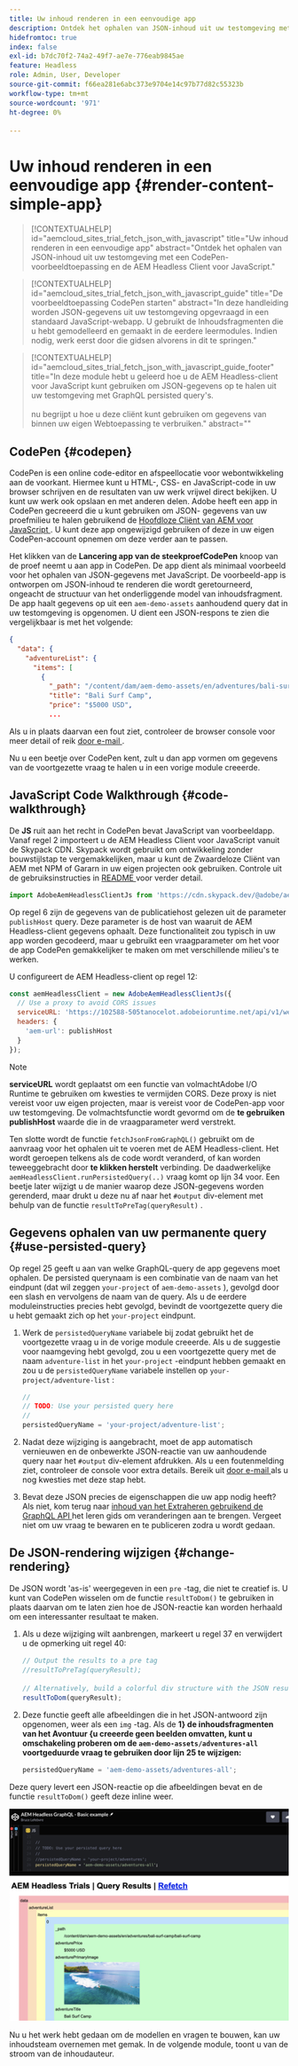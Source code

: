 ```yaml
---
title: Uw inhoud renderen in een eenvoudige app
description: Ontdek het ophalen van JSON-inhoud uit uw testomgeving met een CodePen-voorbeeldtoepassing en de AEM Headless Client voor JavaScript.
hidefromtoc: true
index: false
exl-id: b7dc70f2-74a2-49f7-ae7e-776eab9845ae
feature: Headless
role: Admin, User, Developer
source-git-commit: f66ea281e6abc373e9704e14c97b77d82c55323b
workflow-type: tm+mt
source-wordcount: '971'
ht-degree: 0%

---
```



# Uw inhoud renderen in een eenvoudige app {#render-content-simple-app}

>[!CONTEXTUALHELP]
>id="aemcloud_sites_trial_fetch_json_with_javascript"
>title="Uw inhoud renderen in een eenvoudige app"
>abstract="Ontdek het ophalen van JSON-inhoud uit uw testomgeving met een CodePen-voorbeeldtoepassing en de AEM Headless Client voor JavaScript."

>[!CONTEXTUALHELP]
>id="aemcloud_sites_trial_fetch_json_with_javascript_guide"
>title="De voorbeeldtoepassing CodePen starten"
>abstract="In deze handleiding worden JSON-gegevens uit uw testomgeving opgevraagd in een standaard JavaScript-webapp. U gebruikt de Inhoudsfragmenten die u hebt gemodelleerd en gemaakt in de eerdere leermodules. Indien nodig, werk eerst door die gidsen alvorens in dit te springen."

>[!CONTEXTUALHELP]
>id="aemcloud_sites_trial_fetch_json_with_javascript_guide_footer"
>title="In deze module hebt u geleerd hoe u de AEM Headless-client voor JavaScript kunt gebruiken om JSON-gegevens op te halen uit uw testomgeving met GraphQL persisted query&#39;s.<br><br> nu begrijpt u hoe u deze cliënt kunt gebruiken om gegevens van binnen uw eigen Webtoepassing te verbruiken."
>abstract=""

## CodePen {#codepen}

CodePen is een online code-editor en afspeellocatie voor webontwikkeling aan de voorkant. Hiermee kunt u HTML-, CSS- en JavaScript-code in uw browser schrijven en de resultaten van uw werk vrijwel direct bekijken. U kunt uw werk ook opslaan en met anderen delen. Adobe heeft een app in CodePen gecreeerd die u kunt gebruiken om JSON- gegevens van uw proefmilieu te halen gebruikend de [ Hoofdloze Cliënt van AEM voor JavaScript ](https://github.com/adobe/aem-headless-client-js). U kunt deze app ongewijzigd gebruiken of deze in uw eigen CodePen-account opnemen om deze verder aan te passen.

Het klikken van de **Lancering app van de steekproefCodePen** knoop van de proef neemt u aan app in CodePen. De app dient als minimaal voorbeeld voor het ophalen van JSON-gegevens met JavaScript. De voorbeeld-app is ontworpen om JSON-inhoud te renderen die wordt geretourneerd, ongeacht de structuur van het onderliggende model van inhoudsfragment. De app haalt gegevens op uit een `aem-demo-assets` aanhoudend query dat in uw testomgeving is opgenomen. U dient een JSON-respons te zien die vergelijkbaar is met het volgende:

```json
{
  "data": {
    "adventureList": {
      "items": [
        {
          "_path": "/content/dam/aem-demo-assets/en/adventures/bali-surf-camp/bali-surf-camp",
          "title": "Bali Surf Camp",
          "price": "$5000 USD",
          ...
```

Als u in plaats daarvan een fout ziet, controleer de browser console voor meer detail of reik [ door e-mail ](mailto:aem-headless-trials-support@adobe.com?subject=AEM%20Trials%20support%20request).

Nu u een beetje over CodePen kent, zult u dan app vormen om gegevens van de voortgezette vraag te halen u in een vorige module creeerde.

## JavaScript Code Walkthrough {#code-walkthrough}

De **JS** ruit aan het recht in CodePen bevat JavaScript van voorbeeldapp. Vanaf regel 2 importeert u de AEM Headless Client voor JavaScript vanuit de Skypack CDN. Skypack wordt gebruikt om ontwikkeling zonder bouwstijlstap te vergemakkelijken, maar u kunt de Zwaardeloze Cliënt van AEM met NPM of Gararn in uw eigen projecten ook gebruiken. Controle uit de gebruiksinstructies in [ README ](https://github.com/adobe/aem-headless-client-js#aem-headless-client-for-javascript) voor verder detail.

```javascript
import AdobeAemHeadlessClientJs from 'https://cdn.skypack.dev/@adobe/aem-headless-client-js@v3.2.0';
```

Op regel 6 zijn de gegevens van de publicatiehost gelezen uit de parameter `publishHost` query. Deze parameter is de host van waaruit de AEM Headless-client gegevens ophaalt. Deze functionaliteit zou typisch in uw app worden gecodeerd, maar u gebruikt een vraagparameter om het voor de app CodePen gemakkelijker te maken om met verschillende milieu&#39;s te werken.

U configureert de AEM Headless-client op regel 12:

```javascript
const aemHeadlessClient = new AdobeAemHeadlessClientJs({
  // Use a proxy to avoid CORS issues
  serviceURL: 'https://102588-505tanocelot.adobeioruntime.net/api/v1/web/aem/proxy',
  headers: {
    'aem-url': publishHost
  }
});
```

>[!NOTE]
>
>**serviceURL** wordt geplaatst om een functie van volmachtAdobe I/O Runtime te gebruiken om kwesties te vermijden CORS. Deze proxy is niet vereist voor uw eigen projecten, maar is vereist voor de CodePen-app voor uw testomgeving. De volmachtsfunctie wordt gevormd om de **te gebruiken publishHost** waarde die in de vraagparameter werd verstrekt.

Ten slotte wordt de functie `fetchJsonFromGraphQL()` gebruikt om de aanvraag voor het ophalen uit te voeren met de AEM Headless-client. Het wordt geroepen telkens als de code wordt veranderd, of kan worden teweeggebracht door **te klikken herstelt** verbinding. De daadwerkelijke `aemHeadlessClient.runPersistedQuery(..)` vraag komt op lijn 34 voor. Een beetje later wijzigt u de manier waarop deze JSON-gegevens worden gerenderd, maar drukt u deze nu af naar het `#output` div-element met behulp van de functie `resultToPreTag(queryResult)` .

## Gegevens ophalen van uw permanente query {#use-persisted-query}

Op regel 25 geeft u aan van welke GraphQL-query de app gegevens moet ophalen. De persisted querynaam is een combinatie van de naam van het eindpunt (dat wil zeggen `your-project` of `aem-demo-assets` ), gevolgd door een slash en vervolgens de naam van de query. Als u de eerdere moduleinstructies precies hebt gevolgd, bevindt de voortgezette query die u hebt gemaakt zich op het `your-project` eindpunt.

1. Werk de `persistedQueryName` variabele bij zodat gebruikt het de voortgezette vraag u in de vorige module creeerde. Als u de suggestie voor naamgeving hebt gevolgd, zou u een voortgezette query met de naam `adventure-list` in het `your-project` -eindpunt hebben gemaakt en zou u de `persistedQueryName` variabele instellen op `your-project/adventure-list` :

   ```javascript
   //
   // TODO: Use your persisted query here
   //
   persistedQueryName = 'your-project/adventure-list';
   ```

1. Nadat deze wijziging is aangebracht, moet de app automatisch vernieuwen en de onbewerkte JSON-reactie van uw aanhoudende query naar het `#output` div-element afdrukken. Als u een foutenmelding ziet, controleer de console voor extra details. Bereik uit [ door e-mail ](mailto:aem-headless-trials-support@adobe.com?subject=AEM%20Trials%20support%20request) als u nog kwesties met deze stap hebt.

1. Bevat deze JSON precies de eigenschappen die uw app nodig heeft? Als niet, kom terug naar [ inhoud van het Extraheren gebruikend de GraphQL API ](https://experience.adobe.com/experiencemanager/learn/extract_content_using_graphql) het leren gids om veranderingen aan te brengen. Vergeet niet om uw vraag te bewaren en te publiceren zodra u wordt gedaan.

## De JSON-rendering wijzigen {#change-rendering}

De JSON wordt &#39;as-is&#39; weergegeven in een `pre` -tag, die niet te creatief is. U kunt van CodePen wisselen om de functie `resultToDom()` te gebruiken in plaats daarvan om te laten zien hoe de JSON-reactie kan worden herhaald om een interessanter resultaat te maken.

1. Als u deze wijziging wilt aanbrengen, markeert u regel 37 en verwijdert u de opmerking uit regel 40:

   ```javascript
   // Output the results to a pre tag
   //resultToPreTag(queryResult);
   
   // Alternatively, build a colorful div structure with the JSON results and render images inline
   resultToDom(queryResult);
   ```

1. Deze functie geeft alle afbeeldingen die in het JSON-antwoord zijn opgenomen, weer als een `img` -tag. Als de **1} de inhoudsfragmenten van het Avontuur {u creeerde geen beelden omvatten, kunt u omschakeling proberen om de `aem-demo-assets/adventures-all` voortgeduurde vraag te gebruiken door lijn 25 te wijzigen:**

   ```javascript
   persistedQueryName = 'aem-demo-assets/adventures-all';
   ```

Deze query levert een JSON-reactie op die afbeeldingen bevat en de functie `resultToDom()` geeft deze inline weer.

![ Resultaat van avonturen-al vraag en resultToDom teruggevende functie ](assets/do-not-localize/adventures-all-query-result.png)

Nu u het werk hebt gedaan om de modellen en vragen te bouwen, kan uw inhoudsteam overnemen met gemak. In de volgende module, toont u van de stroom van de inhoudauteur.
